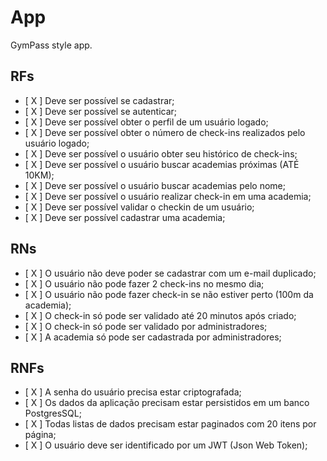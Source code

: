 # App

GymPass style app.

## RFs

- [ X ] Deve ser possível se cadastrar;
- [ X ] Deve ser possível se autenticar;
- [ X ] Deve ser possível obter o perfil de um usuário logado;
- [ X ] Deve ser possível obter o número de check-ins realizados pelo usuário logado;
- [ X ] Deve ser possível o usuário obter seu histórico de check-ins;
- [ X ] Deve ser possível o usuário buscar academias próximas  (ATÉ 10KM);
- [ X ] Deve ser possível o usuário buscar academias pelo nome;
- [ X ] Deve ser possível o usuário realizar check-in em uma academia;
- [ X ] Deve ser possível validar o checkin de um usuário;
- [ X ] Deve ser possível cadastrar uma academia;

## RNs

- [ X ] O usuário não deve poder se cadastrar com um e-mail duplicado;
- [ X ] O usuário não pode fazer 2 check-ins no mesmo dia;
- [ X ] O usuário não pode fazer check-in se não estiver perto (100m da academia);
- [ X ] O check-in só pode ser validado até 20 minutos após criado;
- [ X ] O check-in só pode ser validado por administradores;
- [ X ] A academia só pode ser cadastrada por administradores;

## RNFs

- [ X ] A senha do usuário precisa estar criptografada;
- [ X ] Os dados da aplicação precisam estar persistidos em um banco PostgresSQL;
- [ X ] Todas listas de dados precisam estar paginados com 20 itens por página;
- [ X ] O usuário deve ser identificado por um JWT (Json Web Token);